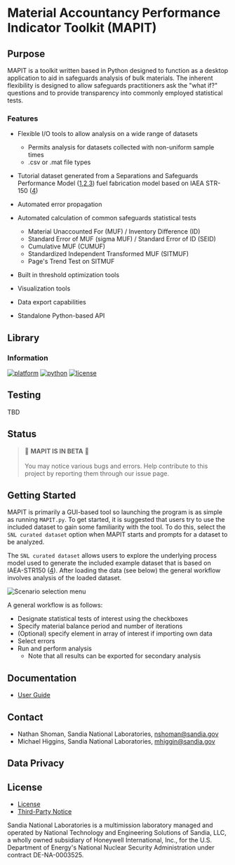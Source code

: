 # Material Accountancy Performance Indicator Toolkit (MAPIT)


## Purpose
MAPIT is a toolkit written based in Python designed to function as a desktop application to aid in safeguards analysis of bulk materials. The inherent flexibility is designed to allow safeguards practitioners ask the "what if?" questions and to provide transparency into commonly employed statistical tests.

### Features

* Flexible I/O tools to allow analysis on a wide range of datasets
  * Permits analysis for datasets collected with non-uniform sample times
  * .csv or .mat file types


* Tutorial dataset generated from a Separations and Safeguards Performance Model ([1](https://www.osti.gov/biblio/1375573-integration-sspm-stage-mpact-virtual-facility-distributed-test-bed),[2](https://www.osti.gov/biblio/1646073-separations-safeguards-performance-model-sspm-capabilities-application-integration),[3](https://www.osti.gov/biblio/1476138-bulk-handling-facility-modeling-simulation-safeguards-analysis)) fuel fabrication model based on IAEA STR-150 ([4](https://inis.iaea.org/search/search.aspx?orig_q=RN:17037216))

* Automated error propagation


* Automated calculation of common safeguards statistical tests
  * Material Unaccounted For (MUF) / Inventory Difference (ID)
  * Standard Error of MUF (sigma MUF) / Standard Error of ID (SEID)
  * Cumulative MUF (CUMUF)
  * Standardized Independent Transformed MUF (SITMUF)
  * Page's Trend Test on SITMUF


* Built in threshold optimization tools
* Visualization tools
* Data export capabilities
* Standalone Python-based API



## Library
### Information
[![platform](https://img.shields.io/badge/platform-linux--64%20|%20win--64%20|%20macos--64-blue?style=flat-square)]() [![python](https://img.shields.io/badge/python-3.X-blue?style=flat-square)](https://www.python.org/) [![license](https://img.shields.io/badge/license-GPL-green?style=flat-square)](https://www.gnu.org/licenses/gpl-3.0.en.html)




## Testing
TBD

## Status
> :construction: **MAPIT IS IN BETA** :construction: \
> \
> You may notice various bugs and errors. Help contribute to this project by reporting them through our issue page.

## Getting Started



MAPIT is primarily a GUI-based tool so launching the program is as simple as running ``MAPIT.py``. To get started, it is suggested that users try to use the included dataset to gain some familiarity with the tool. To do this, select the ``SNL curated dataset`` option when MAPIT starts and prompts for a dataset to be analyzed.




The ``SNL curated dataset`` allows users to explore the underlying process model used to generate the included example dataset that is based on IAEA-STR150 ([4](https://inis.iaea.org/search/search.aspx?orig_q=RN:17037216)). After loading the data (see below) the general workflow involves analysis of the loaded dataset.

![Scenario selection menu](docs_v2/source/assets/screenshots/SceneSelect2.png?raw=false "Scenario selection menu")

A general workflow is as follows:

* Designate statistical tests of interest using the checkboxes
* Specify material balance period and number of iterations
* (Optional) specify element in array of interest if importing own data
* Select errors
* Run and perform analysis
  * Note that all results can be exported for secondary analysis


## Documentation
* [User Guide](https://sandialabs.github.io/MAPIT/)
<!-- * [References - WIP]() -->


## Contact

* Nathan Shoman, Sandia National Laboratories, nshoman@sandia.gov
* Michael Higgins, Sandia National Laboratories, mhiggin@sandia.gov

## Data Privacy

## License

* [License](LICENSE)
* [Third-Party Notice](NOTICE.md)

Sandia National Laboratories is a multimission laboratory managed and operated by National Technology and Engineering Solutions of Sandia, LLC, a wholly owned subsidiary of Honeywell International, Inc., for the U.S. Department of Energy's National Nuclear Security Administration under contract DE-NA-0003525.
